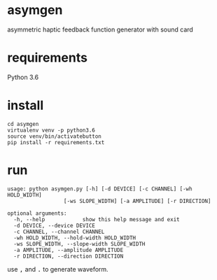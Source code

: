 # asymgen
asymmetric haptic feedback function generator with sound card

# requirements

Python 3.6

# install
```
cd asymgen
virtualenv venv -p python3.6
source venv/bin/activatebutton
pip install -r requirements.txt
```

# run
```
usage: python asymgen.py [-h] [-d DEVICE] [-c CHANNEL] [-wh HOLD_WIDTH]
                  [-ws SLOPE_WIDTH] [-a AMPLITUDE] [-r DIRECTION]

optional arguments:
  -h, --help            show this help message and exit
  -d DEVICE, --device DEVICE
  -c CHANNEL, --channel CHANNEL
  -wh HOLD_WIDTH, --hold-width HOLD_WIDTH
  -ws SLOPE_WIDTH, --slope-width SLOPE_WIDTH
  -a AMPLITUDE, --amplitude AMPLITUDE
  -r DIRECTION, --direction DIRECTION

```
use <kbd>,</kbd> and <kbd>.</kbd> to generate waveform.
